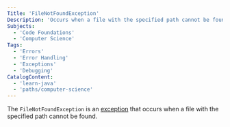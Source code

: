```yaml
---
Title: 'FileNotFoundException'
Description: 'Occurs when a file with the specified path cannot be found.'
Subjects:
  - 'Code Foundations'
  - 'Computer Science'
Tags:
  - 'Errors'
  - 'Error Handling'
  - 'Exceptions'
  - 'Debugging'
CatalogContent:
  - 'learn-java'
  - 'paths/computer-science'
---
```


The `FileNotFoundException` is an [exception](https://www.codecademy.com/resources/docs/general/error) that occurs when a file with the specified path cannot be found.
